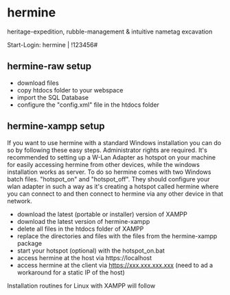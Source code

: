# hermine
heritage-expedition, rubble-management &amp; intuitive nametag excavation

Start-Login: hermine | !123456#

## hermine-raw setup

- download files
- copy htdocs folder to your webspace
- import the SQL Database
- configure the "config.xml" file in the htdocs folder

## hermine-xampp setup
If you want to use hermine with a standard Windows installation you can do so by following these easy steps. Administrator rights are required.
It's recommended to setting up a W-Lan Adapter as hotspot on your machine for easily accessing hermine from other devices, while the windows installation works as server. To do so hermine comes with two Windows batch files. "hotspot_on" and "hotspot_off". They should configure your wlan adapter in such a way as it's creating a hotspot called hermine where you can connect to and then connect to hermine via any other device in that network.

- download the latest (portable or installer) version of XAMPP
- download the latest version of hermine-xampp
- delete all files in the htdocs folder of XAMPP
- replace the directories and files with the files from the hermine-xampp package
- start your hotspot (optional) with the hotspot_on.bat
- access hermine at the host via https://localhost
- access hermine at the client via https://xxx.xxx.xxx.xxx (need to ad a workaround for a static IP of the host)

Installation routines for Linux with XAMPP will follow

